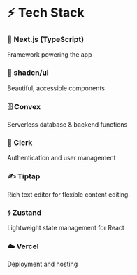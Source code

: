 # ⚡ Tech Stack

### 🚀 Next.js (TypeScript)
Framework powering the app

### 🎨 shadcn/ui
Beautiful, accessible components

### 🗄 Convex
Serverless database & backend functions

### 🔐 Clerk
Authentication and user management

### ✍️ Tiptap
Rich text editor for flexible content editing. 

### 🌀 Zustand
Lightweight state management for React

### ☁️ Vercel
Deployment and hosting
